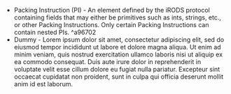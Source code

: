 - Packing Instruction (PI) - An element defined by the iRODS protocol containing fields that may either be primitives such as ints, strings, etc., or other Packing Instructions. Only certain Packing Instructions can contain nested PIs. ^a96702
- Dummy - Lorem ipsum dolor sit amet, consectetur adipiscing elit, sed do eiusmod tempor incididunt ut labore et dolore magna aliqua. Ut enim ad minim veniam, quis nostrud exercitation ullamco laboris nisi ut aliquip ex ea commodo consequat. Duis aute irure dolor in reprehenderit in voluptate velit esse cillum dolore eu fugiat nulla pariatur. Excepteur sint occaecat cupidatat non proident, sunt in culpa qui officia deserunt mollit anim id est laborum.